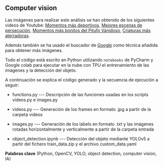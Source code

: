 ## Computer vision

Las imágenes para realizar este análisis se han obtenido de los siguientes videos de Youtube: [Momentos más deportivos](https://www.youtube.com/watch?v=MLoGKahcQG0), [Mejores escenas de persecución](https://www.youtube.com/watch?v=KDbYC8a-Wtw), [Momentos más bonitos del Pitufo Vanidoso](https://www.youtube.com/watch?v=yURcfQUaAGM), [Criaturas más aterradoras](https://www.youtube.com/watch?v=jCONWIE2TYw).

Además también se ha usado el buscador de [Google](https://www.google.com/) como técnica añadida para obtener más imágenes.

Todo el código está escrito en Python utilizando `notebooks` de PyCharm y Google colab para ejecutar en la nube con TPU el entrenamiento de las imágenes y la detección del objeto.

A continuación se explica el código generado y la secuencia de ejecución a seguir:

* functions.py --- Descripción de las funciones usadas en los scripts videos.py e images.py

* videos.py --- Generación de los frames en formato .jpg a partir de la carpeta videos

* images.py --- Generación de los labels en formato .txt y las imágenes rotadas horizontalmente y verticalmente a partir de la carpeta entrada

* object_detection.ipynb --- Detección del objeto mediante YOLOv5 a partir del fichero train_data.zip y el archivo custom_data.yaml 


**Palabras clave** (Python, OpenCV, YOLO, object detection, computer vision, IA)
